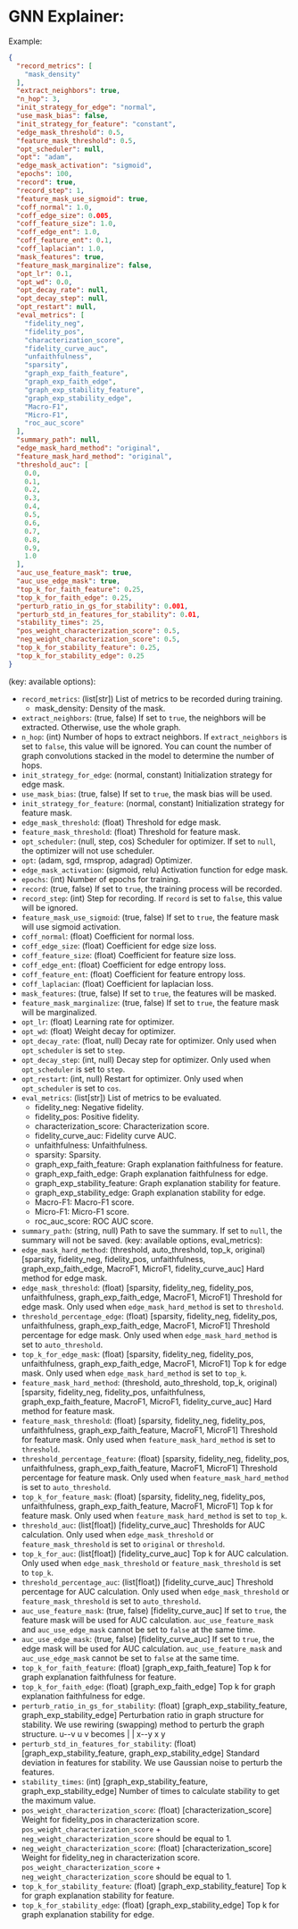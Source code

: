 # GNN Explainer:

Example:

```json
{
  "record_metrics": [
    "mask_density"
  ],
  "extract_neighbors": true,
  "n_hop": 3,
  "init_strategy_for_edge": "normal",
  "use_mask_bias": false,
  "init_strategy_for_feature": "constant",
  "edge_mask_threshold": 0.5,
  "feature_mask_threshold": 0.5,
  "opt_scheduler": null,
  "opt": "adam",
  "edge_mask_activation": "sigmoid",
  "epochs": 100,
  "record": true,
  "record_step": 1,
  "feature_mask_use_sigmoid": true,
  "coff_normal": 1.0,
  "coff_edge_size": 0.005,
  "coff_feature_size": 1.0,
  "coff_edge_ent": 1.0,
  "coff_feature_ent": 0.1,
  "coff_laplacian": 1.0,
  "mask_features": true,
  "feature_mask_marginalize": false,
  "opt_lr": 0.1,
  "opt_wd": 0.0,
  "opt_decay_rate": null,
  "opt_decay_step": null,
  "opt_restart": null,
  "eval_metrics": [
    "fidelity_neg",
    "fidelity_pos",
    "characterization_score",
    "fidelity_curve_auc",
    "unfaithfulness",
    "sparsity",
    "graph_exp_faith_feature",
    "graph_exp_faith_edge",
    "graph_exp_stability_feature",
    "graph_exp_stability_edge",
    "Macro-F1",
    "Micro-F1",
    "roc_auc_score"
  ],
  "summary_path": null,
  "edge_mask_hard_method": "original",
  "feature_mask_hard_method": "original",
  "threshold_auc": [
    0.0,
    0.1,
    0.2,
    0.3,
    0.4,
    0.5,
    0.6,
    0.7,
    0.8,
    0.9,
    1.0
  ],
  "auc_use_feature_mask": true,
  "auc_use_edge_mask": true,
  "top_k_for_faith_feature": 0.25,
  "top_k_for_faith_edge": 0.25,
  "perturb_ratio_in_gs_for_stability": 0.001,
  "perturb_std_in_features_for_stability": 0.01,
  "stability_times": 25,
  "pos_weight_characterization_score": 0.5,
  "neg_weight_characterization_score": 0.5,
  "top_k_for_stability_feature": 0.25,
  "top_k_for_stability_edge": 0.25
}
```

(key: available options):

- `record_metrics`: (list[str]) List of metrics to be recorded during training.
	- mask_density: Density of the mask.
- `extract_neighbors`: (true, false) If set to `true`, the neighbors will be extracted. Otherwise, use the whole graph.
- `n_hop`: (int) Number of hops to extract neighbors. If `extract_neighbors` is set to `false`, this value will be
  ignored.
  You can count the number of graph convolutions stacked in the model to determine the number of hops.
- `init_strategy_for_edge`: (normal, constant) Initialization strategy for edge mask.
- `use_mask_bias`: (true, false) If set to `true`, the mask bias will be used.
- `init_strategy_for_feature`: (normal, constant) Initialization strategy for feature mask.
- `edge_mask_threshold`: (float) Threshold for edge mask.
- `feature_mask_threshold`: (float) Threshold for feature mask.
- `opt_scheduler`: (null, step, cos) Scheduler for optimizer. If set to `null`, the optimizer will not use scheduler.
- `opt`: (adam, sgd, rmsprop, adagrad) Optimizer.
- `edge_mask_activation`: (sigmoid, relu) Activation function for edge mask.
- `epochs`: (int) Number of epochs for training.
- `record`: (true, false) If set to `true`, the training process will be recorded.
- `record_step`: (int) Step for recording. If `record` is set to `false`, this value will be ignored.
- `feature_mask_use_sigmoid`: (true, false) If set to `true`, the feature mask will use sigmoid activation.
- `coff_normal`: (float) Coefficient for normal loss.
- `coff_edge_size`: (float) Coefficient for edge size loss.
- `coff_feature_size`: (float) Coefficient for feature size loss.
- `coff_edge_ent`: (float) Coefficient for edge entropy loss.
- `coff_feature_ent`: (float) Coefficient for feature entropy loss.
- `coff_laplacian`: (float) Coefficient for laplacian loss.
- `mask_features`: (true, false) If set to `true`, the features will be masked.
- `feature_mask_marginalize`: (true, false) If set to `true`, the feature mask will be marginalized.
- `opt_lr`: (float) Learning rate for optimizer.
- `opt_wd`: (float) Weight decay for optimizer.
- `opt_decay_rate`: (float, null) Decay rate for optimizer. Only used when `opt_scheduler` is set to `step`.
- `opt_decay_step`: (int, null) Decay step for optimizer. Only used when `opt_scheduler` is set to `step`.
- `opt_restart`: (int, null) Restart for optimizer. Only used when `opt_scheduler` is set to `cos`.
- `eval_metrics`: (list[str]) List of metrics to be evaluated.
	- fidelity_neg: Negative fidelity.
	- fidelity_pos: Positive fidelity.
	- characterization_score: Characterization score.
	- fidelity_curve_auc: Fidelity curve AUC.
	- unfaithfulness: Unfaithfulness.
	- sparsity: Sparsity.
	- graph_exp_faith_feature: Graph explanation faithfulness for feature.
	- graph_exp_faith_edge: Graph explanation faithfulness for edge.
	- graph_exp_stability_feature: Graph explanation stability for feature.
	- graph_exp_stability_edge: Graph explanation stability for edge.
	- Macro-F1: Macro-F1 score.
	- Micro-F1: Micro-F1 score.
	- roc_auc_score: ROC AUC score.
- `summary_path`: (string, null) Path to save the summary. If set to `null`, the summary will not be saved.
  (key: available options, eval_metrics):
- `edge_mask_hard_method`: (threshold, auto_threshold, top_k, original)
  [sparsity, fidelity_neg, fidelity_pos, unfaithfulness, graph_exp_faith_edge, MacroF1, MicroF1, fidelity_curve_auc]
  Hard method for edge mask.
- `edge_mask_threshold`: (float)
  [sparsity, fidelity_neg, fidelity_pos, unfaithfulness, graph_exp_faith_edge, MacroF1, MicroF1]
  Threshold for edge mask. Only used when `edge_mask_hard_method` is set to `threshold`.
- `threshold_percentage_edge`: (float)
  [sparsity, fidelity_neg, fidelity_pos, unfaithfulness, graph_exp_faith_edge, MacroF1, MicroF1]
  Threshold percentage for edge mask. Only used when `edge_mask_hard_method` is set to `auto_threshold`.
- `top_k_for_edge_mask`: (float)
  [sparsity, fidelity_neg, fidelity_pos, unfaithfulness, graph_exp_faith_edge, MacroF1, MicroF1]
  Top k for edge mask. Only used when `edge_mask_hard_method` is set to `top_k`.
- `feature_mask_hard_method`: (threshold, auto_threshold, top_k, original)
  [sparsity, fidelity_neg, fidelity_pos, unfaithfulness, graph_exp_faith_feature, MacroF1, MicroF1, fidelity_curve_auc]
  Hard method for feature mask.
- `feature_mask_threshold`: (float)
  [sparsity, fidelity_neg, fidelity_pos, unfaithfulness, graph_exp_faith_feature, MacroF1, MicroF1]
  Threshold for feature mask. Only used when `feature_mask_hard_method` is set to `threshold`.
- `threshold_percentage_feature`: (float)
  [sparsity, fidelity_neg, fidelity_pos, unfaithfulness, graph_exp_faith_feature, MacroF1, MicroF1]
  Threshold percentage for feature mask. Only used when `feature_mask_hard_method` is set to `auto_threshold`.
- `top_k_for_feature_mask`: (float)
  [sparsity, fidelity_neg, fidelity_pos, unfaithfulness, graph_exp_faith_feature, MacroF1, MicroF1]
  Top k for feature mask. Only used when `feature_mask_hard_method` is set to `top_k`.
- `threshold_auc`: (list[float])
  [fidelity_curve_auc]
  Thresholds for AUC calculation. Only used when `edge_mask_threshold` or `feature_mask_threshold` is set to
  `original` or `threshold`.
- `top_k_for_auc`: (list[float])
  [fidelity_curve_auc]
  Top k for AUC calculation. Only used when `edge_mask_threshold` or `feature_mask_threshold` is set to
  `top_k`.
- `threshold_percentage_auc`: (list[float])
  [fidelity_curve_auc]
  Threshold percentage for AUC calculation. Only used when `edge_mask_threshold` or `feature_mask_threshold` is set to
  `auto_threshold`.
- `auc_use_feature_mask`: (true, false)
  [fidelity_curve_auc]
  If set to `true`, the feature mask will be used for AUC calculation. `auc_use_feature_mask` and `auc_use_edge_mask`
  cannot be set to `false` at the same time.
- `auc_use_edge_mask`: (true, false)
  [fidelity_curve_auc]
  If set to `true`, the edge mask will be used for AUC calculation. `auc_use_feature_mask` and `auc_use_edge_mask`
  cannot be set to `false` at the same time.
- `top_k_for_faith_feature`: (float)
  [graph_exp_faith_feature]
  Top k for graph explanation faithfulness for feature.
- `top_k_for_faith_edge`: (float)
  [graph_exp_faith_edge]
  Top k for graph explanation faithfulness for edge.
- `perturb_ratio_in_gs_for_stability`: (float)
  [graph_exp_stability_feature, graph_exp_stability_edge]
  Perturbation ratio in graph structure for stability. We use rewiring (swapping) method to perturb the graph structure.
  u--v u v
  becomes | |
  x--y x y
- `perturb_std_in_features_for_stability`: (float)
  [graph_exp_stability_feature, graph_exp_stability_edge]
  Standard deviation in features for stability. We use Gaussian noise to perturb the features.
- `stability_times`: (int)
  [graph_exp_stability_feature, graph_exp_stability_edge]
  Number of times to calculate stability to get the maximum value.
- `pos_weight_characterization_score`: (float)
  [characterization_score]
  Weight for fidelity_pos in characterization
  score. `pos_weight_characterization_score` + `neg_weight_characterization_score`
  should be equal to 1.
- `neg_weight_characterization_score`: (float)
  [characterization_score]
  Weight for fidelity_neg in characterization
  score. `pos_weight_characterization_score` + `neg_weight_characterization_score`
  should be equal to 1.
- `top_k_for_stability_feature`: (float)
  [graph_exp_stability_feature]
  Top k for graph explanation stability for feature.
- `top_k_for_stability_edge`: (float)
  [graph_exp_stability_edge]
  Top k for graph explanation stability for edge.


